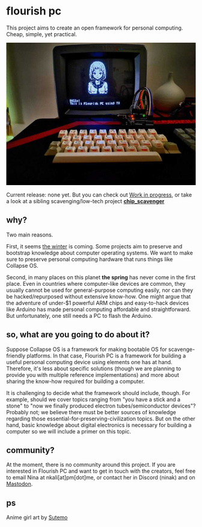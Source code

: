 # flourish pc

This project aims to create an open framework for personal computing. Cheap, simple, yet practical.

![(A picture of a home-made computer.)](https://github.com/ninakali/flourish-pc/blob/main/blobs/demo.jpg "Demo of the reference implementation")

Current release: none yet. But you can check out [Work in progress](./src/readme.md), or take a look at a sibling scavenging/low-tech project [**chip_scavenger**](https://github.com/ninakali/chip_scavenger/)



## why?

Two main reasons.

First, it seems [the winter](http://collapseos.org/why.html) is coming. Some projects aim to preserve and bootstrap knowledge about computer operating systems. We want to make sure to preserve personal computing hardware that runs things like Collapse OS.

Second, in many places on this planet __the spring__ has never come in the first place. Even in countries where computer-like devices are common, they usually cannot be used for general-purpose computing easily, nor can they be hacked/repurposed without extensive know-how. One might argue that the adventure of under-$1 powerful ARM chips and easy-to-hack devices like Arduino has made personal computing affordable and straightforward. But unfortunately, one still needs a PC to flash the Arduino.

## so, what are you going to do about it?

Suppose Collapse OS is a framework for making bootable OS for scavenge-friendly platforms. In that case, Flourish PC is a framework for building a useful personal computing device using elements one has at hand. Therefore, it's less about specific solutions (though we are planning to provide you with multiple reference implementations) and more about sharing the know-how required for building a computer.

It is challenging to decide what the framework should include, though. For example, should we cover topics ranging from "you have a stick and a stone" to "now we finally produced electron tubes/semiconductor devices"? Probably not; we believe there must be better sources of knowledge regarding those essential-for-preserving-civilization topics. But on the other hand, basic knowledge about digital electronics is necessary for building a computer so we will include a primer on this topic.


## community?
At the moment, there is no community around this project. If you are interested in Flourish PC and want to get
in touch with the creators, feel free to email Nina at nkali[at]pm[dot]me, or contact her in Discord
(ninak) and on [Mastodon](https://tech.lgbt/@nina_kali_nina).

## ps
Anime girl art by [Sutemo](https://sutemo.itch.io/female-character)
